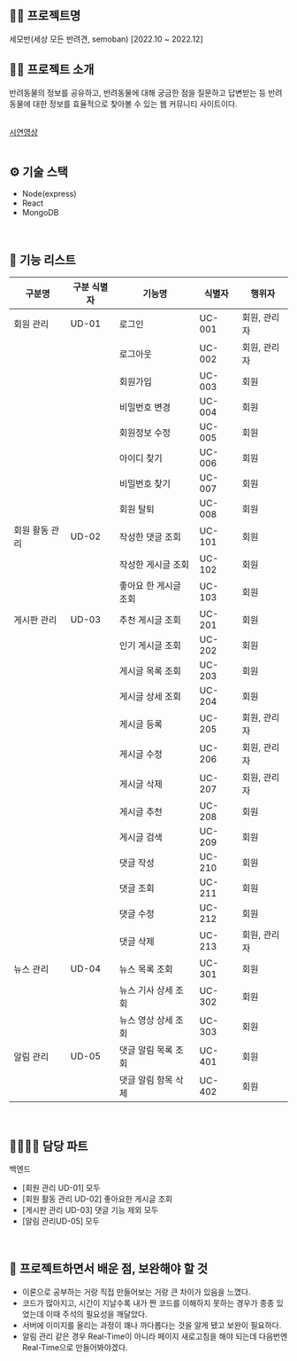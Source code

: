 ## 🏴‍☠️ 프로젝트명
세모반(세상 모든 반려견, semoban) [2022.10 ~ 2022.12] 
<br/>

## 🏴‍☠️ 프로젝트 소개
반려동물의 정보를 공유하고, 반려동물에 대해 궁금한 점을 질문하고 답변받는 등 반려동물에 대한 정보를 효율적으로 찾아볼 수 있는 웹 커뮤니티 사이트이다.  
<br/>

[시연영상](https://github.com/JongDeug/semoban/assets/99215801/71d2d8d0-efe7-4b57-88a5-a123a60e283c)  
<br/>

## ⚙ 기술 스택
- Node(express)
- React
- MongoDB
<br/>

## 📙 기능 리스트

|  	 구분명 	         |  	 구분 식별자 	 |  	 기능명 	                |  	 식별자 	 |  	 행위자 	       |
|-------------------|----------------|--------------------------|-----------|-----------------|
|  	 회원 관리 	      |  	 UD-01 	       |  	 로그인 	                |  	 UC-001 	 |  	 회원, 관리자 	 |
|                   |                |  	 로그아웃 	              |  	 UC-002 	 |  	 회원, 관리자 	 |
|                   |                |  	 회원가입 	              |  	 UC-003 	 |  	 회원 	         |
|                   |                |  	 비밀번호 변경 	         |  	 UC-004 	 |  	 회원 	         |
|                   |                |  	 회원정보 수정 	         |  	 UC-005 	 |  	 회원 	         |
|                   |                |  	 아이디 찾기 	           |  	 UC-006 	 |  	 회원 	         |
|                   |                |  	 비밀번호 찾기 	         |  	 UC-007 	 |  	 회원 	         |
|                   |                |  	 회원 탈퇴 	             |  	 UC-008 	 |  	 회원 	         |
|  	 회원 활동 관리 	 |  	 UD-02 	       |  	 작성한 댓글 조회 	      |  	 UC-101 	 |  	 회원 	         |
|                   |                |  	 작성한 게시글 조회 	    |  	 UC-102 	 |  	 회원 	         |
|                   |                |  	 좋아요 한 게시글 조회 	 |  	 UC-103 	 |  	 회원 	         |
|  	 게시판 관리 	    |  	 UD-03 	       |  	 추천 게시글 조회 	      |  	 UC-201 	 |  	 회원 	         |
|                   |                |  	 인기 게시글 조회 	      |  	 UC-202 	 |  	 회원 	         |
|                   |                |  	 게시글 목록 조회 	      |  	 UC-203 	 |  	 회원 	         |
|                   |                |  	 게시글 상세 조회 	      |  	 UC-204 	 |  	 회원 	         |
|                   |                |  	 게시글 등록 	           |  	 UC-205 	 |  	 회원, 관리자 	 |
|                   |                |  	 게시글 수정 	           |  	 UC-206 	 |  	 회원, 관리자 	 |
|                   |                |  	 게시글 삭제 	           |  	 UC-207 	 |  	 회원, 관리자 	 |
|                   |                |  	 게시글 추천 	           |  	 UC-208 	 |  	 회원 	         |
|                   |                |  	 게시글 검색 	           |  	 UC-209 	 |  	 회원 	         |
|                   |                |  	 댓글 작성 	             |  	 UC-210 	 |  	 회원 	         |
|                   |                |  	 댓글 조회 	             |  	 UC-211 	 |  	 회원 	         |
|                   |                |  	 댓글 수정 	             |  	 UC-212 	 |  	 회원 	         |
|                   |                |  	 댓글 삭제 	             |  	 UC-213 	 |  	 회원, 관리자 	 |
|  	 뉴스 관리 	      |  	 UD-04 	       |  	 뉴스 목록 조회 	        |  	 UC-301 	 |  	 회원 	         |
|                   |                |  	 뉴스 기사 상세 조회 	   |  	 UC-302 	 |  	 회원 	         |
|                   |                |  	 뉴스 영상 상세 조회 	   |  	 UC-303 	 |  	 회원 	         |
|  	 알림 관리 	      |  	 UD-05 	       |  	 댓글 알림 목록 조회 	   |  	 UC-401 	 |  	 회원 	         |
|                   |                |  	 댓글 알림 항목 삭제 	   |  	 UC-402 	 |  	 회원 	         |  
<br/>

## 👨‍👩‍👧‍👦 담당 파트

백엔드 
- [회원 관리 UD-01] 모두
- [회원 활동 관리 UD-02] 좋아요한 게시글 조회
- [게시판 관리 UD-03] 댓글 기능 제외 모두
- [알림 관리UD-05] 모두
<br/>

## 🎉 프로젝트하면서 배운 점, 보완해야 할 것
- 이론으로 공부하는 거랑 직접 만들어보는 거랑 큰 차이가 있음을 느꼈다.
- 코드가 많아지고, 시간이 지날수록 내가 짠 코드를 이해하지 못하는 경우가 종종 있었는데 이때 주석의 필요성을 깨달았다.
- 서버에 이미지를 올리는 과정이 꽤나 까다롭다는 것을 알게 됐고 보완이 필요하다.
- 알림 관리 같은 경우 Real-Time이 아니라 페이지 새로고침을 해야 되는데 다음번엔 Real-Time으로 만들어봐야겠다.
